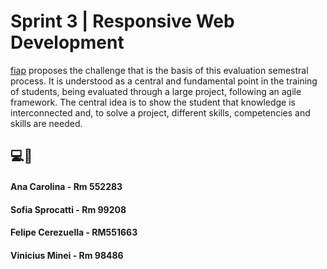 # Sprint 3 | Responsive Web Development

[fiap](https://www.fiap.com.br/) proposes the challenge that is the basis of this evaluation semestral process. It is understood as a central and fundamental point in the training of students, being evaluated through a large project, following an agile framework. The central idea is to show the student that knowledge is interconnected and, to solve a project, different skills, competencies and skills are needed.


## 💻📕

#### Ana Carolina - Rm 552283
#### Sofia Sprocatti - Rm 99208
#### Felipe Cerezuella - RM551663
#### Vinicius Minei - Rm 98486
#### 

